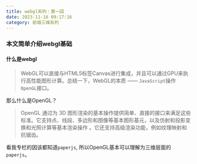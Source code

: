 ```yaml
---
title: webgl系列：第一回
date: 2023-11-16 09:17:16
category: 前端三维系列
---
```


### 本文简单介绍webgl基础

#### 什么是webgl
> WebGL可以直接与HTML5标签Canvas进行集成，并且可以通过GPU来执行高性能图形计算。总结一下，WebGL的本质 —— `JavaScript`操作`OpenGL`接口。

那么什么是OpenGL？
> OpenGL 通过为 3D 图形渲染的基本操作提供简单、直接的接口来满足这些标准。它支持点、线段、多边形和图像等基本图形基元，以及仿射和投影变换和光照计算等基本渲染操作 。它还支持高级渲染功能，例如纹理映射和抗锯齿。

看我专栏的因该都知道`paperjs`, 所以OpenGL基本可以理解为三维层面的`paperjs`。